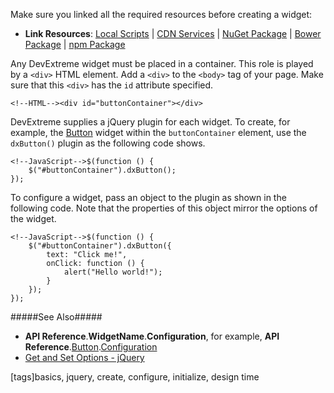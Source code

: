 Make sure you linked all the required resources before creating a widget:

- **Link Resources**: [Local Scripts](/concepts/00%20Getting%20Started/01%20Installation/10%20Local%20Scripts.md '/Documentation/Guide/Getting_Started/Installation/Local_Scripts/') | [CDN Services](/concepts/00%20Getting%20Started/01%20Installation/05%20CDN%20Services '/Documentation/Guide/Getting_Started/Installation/CDN_Services/') | [NuGet Package](/concepts/00%20Getting%20Started/01%20Installation/10%20NuGet%20Package.md '/Documentation/Guide/Getting_Started/Installation/NuGet_Package/') | [Bower Package](/concepts/00%20Getting%20Started/01%20Installation/15%20Bower%20Package.md '/Documentation/Guide/Getting_Started/Installation/Bower_Package/') | [npm Package](/concepts/00%20Getting%20Started/01%20Installation/01%20npm%20Package '/Documentation/Guide/Getting_Started/Installation/npm_Package/')

Any DevExtreme widget must be placed in a container. This role is played by a `<div>` HTML element. Add a `<div>` to the `<body>` tag of your page. Make sure that this `<div>` has the `id` attribute specified.

    <!--HTML--><div id="buttonContainer"></div>

DevExtreme supplies a jQuery plugin for each widget. To create, for example, the [Button](/api-reference/10%20UI%20Widgets/dxButton '/Documentation/ApiReference/UI_Widgets/dxButton/') widget within the `buttonContainer` element, use the `dxButton()` plugin as the following code shows.

    <!--JavaScript-->$(function () {
		$("#buttonContainer").dxButton();
	});

To configure a widget, pass an object to the plugin as shown in the following code. Note that the properties of this object mirror the options of the widget.

    <!--JavaScript-->$(function () {
        $("#buttonContainer").dxButton({
            text: "Click me!",
            onClick: function () {
                alert("Hello world!");
            }
        });
    });

#####See Also#####
- **API Reference**.**WidgetName**.**Configuration**, for example, **API Reference**.[Button](/api-reference/10%20UI%20Widgets/dxButton '/Documentation/ApiReference/UI_Widgets/dxButton/').[Configuration](/api-reference/10%20UI%20Widgets/dxButton/1%20Configuration '/Documentation/ApiReference/UI_Widgets/dxButton/Configuration/')
- [Get and Set Options - jQuery](/concepts/00%20Getting%20Started/10%20Widget%20Basics%20-%20jQuery/05%20Get%20and%20Set%20Options.md '/Documentation/Guide/Getting_Started/Widget_Basics_-_jQuery/Get_and_Set_Options')

[tags]basics, jquery, create, configure, initialize, design time